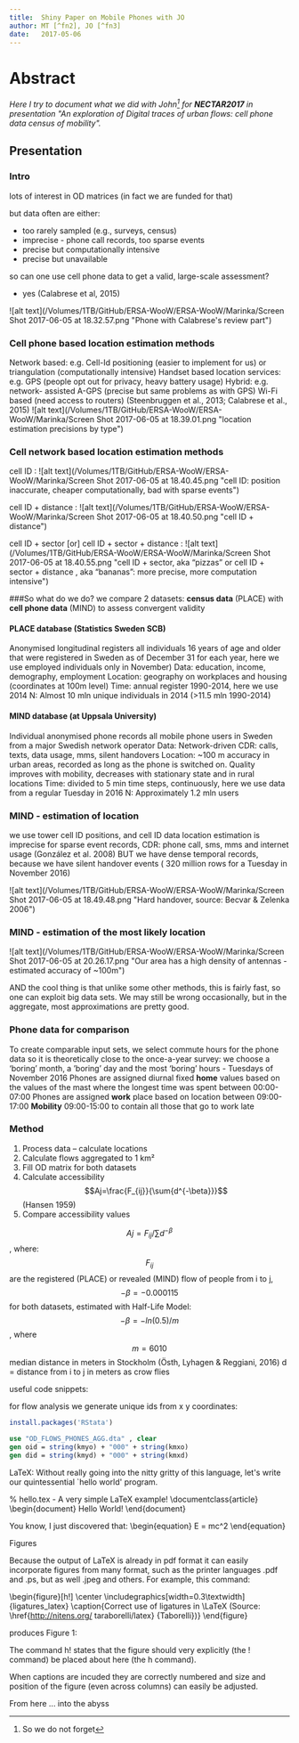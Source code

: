 ```yaml
---
title:  Shiny Paper on Mobile Phones with JO
author: MT [^fn2], JO [^fn3]
date:   2017-05-06
---
```

[^fn2]: Tel Aviv University
[^fn3]: Uppsala Universitet

# Abstract

*Here I try to document what we did with John[^fn1] for **NECTAR2017** in presentation "An exploration of Digital traces of urban flows: cell phone data census of mobility".*
[^fn1]: So we do not forget

## Presentation 

### Intro
lots of interest in OD matrices (in fact we are funded for that)

but data often are either:
* too rarely sampled (e.g., surveys, census) 
* imprecise - phone call records, too sparse events 
* precise but computationally intensive 
* precise but unavailable

so can one use cell phone data to get a valid, large-scale assessment?
* yes (Calabrese et al, 2015)

![alt text](/Volumes/1TB/GitHub/ERSA-WooW/ERSA-WooW/Marinka/Screen Shot 2017-06-05 at 18.32.57.png "Phone with Calabrese's review part")

### Cell phone based location estimation methods
Network based: e.g. Cell-Id positioning (easier to implement for us) or triangulation (computationally intensive)
Handset based location services: e.g. GPS (people opt out for privacy, heavy battery usage)
Hybrid: e.g. network- assisted A-GPS (precise but same problems as with GPS)
Wi-Fi based (need access to routers)
    (Steenbruggen et al., 2013; Calabrese et al., 2015)
![alt text](/Volumes/1TB/GitHub/ERSA-WooW/ERSA-WooW/Marinka/Screen Shot 2017-06-05 at 18.39.01.png "location estimation precisions by type")

### Cell network based location estimation methods

cell ID : 
![alt text](/Volumes/1TB/GitHub/ERSA-WooW/ERSA-WooW/Marinka/Screen Shot 2017-06-05 at 18.40.45.png "cell ID: position inaccurate, cheaper computationally, bad with sparse events")

cell ID + distance : 
![alt text](/Volumes/1TB/GitHub/ERSA-WooW/ERSA-WooW/Marinka/Screen Shot 2017-06-05 at 18.40.50.png "cell ID + distance")

cell ID + sector [or] cell ID + sector + distance : 
![alt text](/Volumes/1TB/GitHub/ERSA-WooW/ERSA-WooW/Marinka/Screen Shot 2017-06-05 at 18.40.55.png "cell ID + sector, aka “pizzas” or cell ID + sector + distance , aka “bananas”: more precise, more computation intensive")

###So what do we do?
we compare 2 datasets: **census data** (PLACE) with **cell phone data** (MIND) to assess convergent validity

#### PLACE database (Statistics Sweden SCB)
Anonymised longitudinal registers
	all individuals 16 years of age and older that were registered in Sweden as of December 31 for each year, here we use employed individuals only in November)
Data: 
	education, income, demography, employment 
Location: 
	geography on workplaces and housing (coordinates at 100m level)
Time: 
	annual register 1990-2014, here we use 2014
N: 
	Almost 10 mln unique  individuals in 2014 (>11.5 mln 1990-2014)

#### MIND database (at Uppsala University)
Individual anonymised phone records
	all mobile phone users in Sweden from a major Swedish network operator
Data: 
	Network-driven CDR: calls, texts, data usage, mms, silent handovers 
Location: 
	~100 m accuracy in urban areas, recorded as long as the phone is switched on. Quality improves with mobility, decreases with stationary state and in rural locations
Time: 
	divided to 5 min time steps, continuously, here we use data from a regular Tuesday in 2016
N: 
	Approximately 1.2 mln users
	

### MIND - estimation of location

we use tower cell ID positions, and cell ID data location estimation is imprecise for sparse event records, CDR: phone call, sms, mms and internet usage (González et al. 2008)
BUT we have dense temporal records, because we have silent handover events ( 320 million rows for a Tuesday in November 2016)

![alt text](/Volumes/1TB/GitHub/ERSA-WooW/ERSA-WooW/Marinka/Screen Shot 2017-06-05 at 18.49.48.png "Hard handover, source: Becvar & Zelenka 2006")



### MIND - estimation of the most likely location
![alt text](/Volumes/1TB/GitHub/ERSA-WooW/ERSA-WooW/Marinka/Screen Shot 2017-06-05 at 20.26.17.png "Our area has a high density of antennas - estimated accuracy of ~100m")

AND the cool thing is that unlike some other methods, this is fairly fast, so one can exploit big data sets. We may still be wrong occasionally, but in the aggregate, most approximations are pretty good.

### Phone data for comparison

To create comparable input sets, we select commute hours for the phone data so it is theoretically close to the once-a-year survey: we choose a ‘boring’ month, a ’boring’ day and the most ‘boring’ hours - Tuesdays of November 2016
Phones are assigned diurnal fixed **home** values based on the values of the mast where the longest time was spent between 00:00-07:00
Phones are assigned **work** place based on location between 09:00-17:00
**Mobility** 09:00-15:00 to contain all those that go to work late

### Method
1. Process data – calculate locations 
2. Calculate flows aggregated to 1 km²
3. Fill OD matrix for both datasets
4. Calculate accessibility $$Aj=\frac{F_{ij}}{\sum{d^{-\beta}}}$$ (Hansen 1959)
5. Compare accessibility values



$$Aj=F_{ij}/∑d^{-\beta}$$, where:
$$F_{ij}$$ are the registered (PLACE) or revealed (MIND) flow of people from i to j,
$$-\beta=-0.000115$$ for both datasets, estimated with Half-Life Model: $$-\beta=- ln(0.5)/m$$ , where $$m=6010$$ median distance in meters in Stockholm (Östh, Lyhagen & Reggiani, 2016)
d = distance from i to j in meters as crow flies







useful code snippets:

for flow analysis we generate unique ids from x y coordinates:
```R
install.packages('RStata')
```

```Stata
use "OD_FLOWS_PHONES_AGG.dta" , clear
gen oid = string(kmyo) + "000" + string(kmxo)
gen did = string(kmyd) + "000" + string(kmxd)
```






LaTeX: Without really going into the nitty gritty of this language, let's write our quintessential `hello world' program. 

% hello.tex - A very simple LaTeX example!
\documentclass{article} 
\begin{document} 
		Hello World! 
\end{document} 

You know, I just discovered that: 
\begin{equation}
	E = mc^2 
\end{equation}



Figures

Because the output of LaTeX is already in pdf format it can easily incorporate figures from many format, such as the printer languages .pdf and .ps, but as well .jpeg and others. For example, this command: 


\begin{figure}[h!]
	\center 
	\includegraphics[width=0.3\textwidth] 
	{ligatures_latex} \caption{Correct 
	use of ligatures in \LaTeX (Source: 
	\href{http://nitens.org/ taraborelli/latex}
	{Taborelli})} 
\end{figure}


produces Figure 1:

The command h! states that the figure should very explicitly (the ! command) be placed about here (the h command).

When captions are incuded they are correctly numbered and size and position of the figure (even across columns) can easily be adjusted. 



From here ... into the abyss